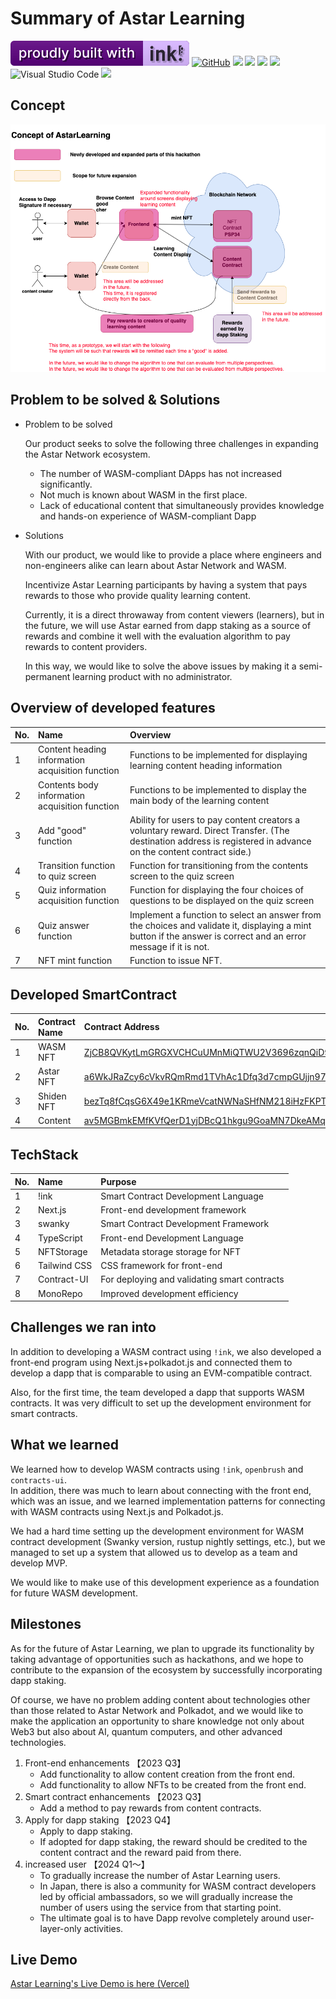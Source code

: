 # Summary of Astar Learning

[![Built with ink!](https://raw.githubusercontent.com/paritytech/ink/master/.images/badge.svg)](https://github.com/paritytech/ink)
[![GitHub](https://img.shields.io/badge/GitHub-100000?style=for-the-badge&logo=github&logoColor=white)](https://img.shields.io/badge/GitHub-100000?style=for-the-badge&logo=github&logoColor=white)
[![](https://img.shields.io/badge/TypeScript-007ACC?style=for-the-badge&logo=typescript&logoColor=white)](https://img.shields.io/badge/TypeScript-007ACC?style=for-the-badge&logo=typescript&logoColor=white)
[![](https://img.shields.io/badge/React-20232A?style=for-the-badge&logo=react&logoColor=61DAFB)](https://img.shields.io/badge/React-20232A?style=for-the-badge&logo=react&logoColor=61DAFB)
[![](https://img.shields.io/badge/Vercel-000000?style=for-the-badge&logo=vercel&logoColor=white)](https://img.shields.io/badge/Vercel-000000?style=for-the-badge&logo=vercel&logoColor=white)
[![](https://img.shields.io/badge/polkadot-E6007A?style=for-the-badge&logo=polkadot&logoColor=000)](https://img.shields.io/badge/polkadot-E6007A?style=for-the-badge&logo=polkadot&logoColor=000)
![Visual Studio Code](https://img.shields.io/badge/Visual%20Studio%20Code-0078d7.svg?style=for-the-badge&logo=visual-studio-code&logoColor=white)
[![](https://img.shields.io/badge/eslint-3A33D1?style=for-the-badge&logo=eslint&logoColor=white)](https://img.shields.io/badge/eslint-3A33D1?style=for-the-badge&logo=eslint&logoColor=white)

## Concept

![](./../imgs/Hackdot_en.drawio.png)

## Problem to be solved & Solutions

- Problem to be solved

  Our product seeks to solve the following three challenges in expanding the Astar Network ecosystem.

  - The number of WASM-compliant DApps has not increased significantly.
  - Not much is known about WASM in the first place.
  - Lack of educational content that simultaneously provides knowledge and hands-on experience of WASM-compliant Dapp

- Solutions

  With our product, we would like to provide a place where engineers and non-engineers alike can learn about Astar Network and WASM.

  Incentivize Astar Learning participants by having a system that pays rewards to those who provide quality learning content.

  Currently, it is a direct throwaway from content viewers (learners), but in the future, we will use Astar earned from dapp staking as a source of rewards and combine it well with the evaluation algorithm to pay rewards to content providers.

  In this way, we would like to solve the above issues by making it a semi-permanent learning product with no administrator.

## Overview of developed features

| No. | Name                                             | Overview                                                                                                                                                        |
| :-- | :----------------------------------------------- | :-------------------------------------------------------------------------------------------------------------------------------------------------------------- |
| 1   | Content heading information acquisition function | Functions to be implemented for displaying learning content heading information                                                                                 |
| 2   | Contents body information acquisition function   | Functions to be implemented to display the main body of the learning content                                                                                    |
| 3   | Add "good" function                              | Ability for users to pay content creators a voluntary reward. Direct Transfer. (The destination address is registered in advance on the content contract side.) |
| 4   | Transition function to quiz screen               | Function for transitioning from the contents screen to the quiz screen                                                                                          |
| 5   | Quiz information acquisition function            | Function for displaying the four choices of questions to be displayed on the quiz screen                                                                        |
| 6   | Quiz answer function                             | Implement a function to select an answer from the choices and validate it, displaying a mint button if the answer is correct and an error message if it is not. |
| 7   | NFT mint function                                | Function to issue NFT.                                                                                                                                          |

## Developed SmartContract

| No. | Contract Name | Contract Address                                                                                                                              | Network |
| :-- | :------------ | :-------------------------------------------------------------------------------------------------------------------------------------------- | :------ |
| 1   | WASM NFT      | [ZjCB8QVKytLmGRGXVCHCuUMnMiQTWU2V3696zqnQiD9kjMg](https://contracts-ui.substrate.io/contract/ZjCB8QVKytLmGRGXVCHCuUMnMiQTWU2V3696zqnQiD9kjMg) | Shibuya |
| 2   | Astar NFT     | [a6WkJRaZcy6cVkvRQmRmd1TVhAc1Dfq3d7cmpGUjjn9736d](https://contracts-ui.substrate.io/contract/a6WkJRaZcy6cVkvRQmRmd1TVhAc1Dfq3d7cmpGUjjn9736d) | Shibuya |
| 3   | Shiden NFT    | [bezTq8fCqsG6X49e1KRmeVcatNWNaSHfNM218iHzFKPTxsk](https://contracts-ui.substrate.io/contract/bezTq8fCqsG6X49e1KRmeVcatNWNaSHfNM218iHzFKPTxsk) | Shibuya |
| 4   | Content       | [av5MGBmkEMfKVfQerD1yjDBcQ1hkgu9GoaMN7DkeAMq4nyP](https://contracts-ui.substrate.io/contract/av5MGBmkEMfKVfQerD1yjDBcQ1hkgu9GoaMN7DkeAMq4nyP) | Shibuya |

## TechStack

| No. | Name         | Purpose                                      |
| :-- | :----------- | :------------------------------------------- |
| 1   | !ink         | Smart Contract Development Language          |
| 2   | Next.js      | Front-end development framework              |
| 3   | swanky       | Smart Contract Development Framework         |
| 4   | TypeScript   | Front-end Development Language               |
| 5   | NFTStorage   | Metadata storage storage for NFT             |
| 6   | Tailwind CSS | CSS framework for front-end                  |
| 7   | Contract-UI  | For deploying and validating smart contracts |
| 8   | MonoRepo     | Improved development efficiency              |

## Challenges we ran into

In addition to developing a WASM contract using `!ink`, we also developed a front-end program using Next.js+polkadot.js and connected them to develop a dapp that is comparable to using an EVM-compatible contract.

Also, for the first time, the team developed a dapp that supports WASM contracts. It was very difficult to set up the development environment for smart contracts.

## What we learned

We learned how to develop WASM contracts using `!ink`, `openbrush` and `contracts-ui`.  
In addition, there was much to learn about connecting with the front end, which was an issue, and we learned implementation patterns for connecting with WASM contracts using Next.js and Polkadot.js.

We had a hard time setting up the development environment for WASM contract development (Swanky version, rustup nightly settings, etc.), but we managed to set up a system that allowed us to develop as a team and develop MVP.

We would like to make use of this development experience as a foundation for future WASM development.

## Milestones

As for the future of Astar Learning, we plan to upgrade its functionality by taking advantage of opportunities such as hackathons, and we hope to contribute to the expansion of the ecosystem by successfully incorporating dapp staking.

Of course, we have no problem adding content about technologies other than those related to Astar Network and Polkadot, and we would like to make the application an opportunity to share knowledge not only about Web3 but also about AI, quantum computers, and other advanced technologies.

1. Front-end enhancements 【2023 Q3】
   - Add functionality to allow content creation from the front end.
   - Add functionality to allow NFTs to be created from the front end.
2. Smart contract enhancements 【2023 Q3】
   - Add a method to pay rewards from content contracts.
3. Apply for dapp staking 【2023 Q4】
   - Apply to dapp staking.
   - If adopted for dapp staking, the reward should be credited to the content contract and the reward paid from there.
4. increased user 【2024 Q1〜】
   - To gradually increase the number of Astar Learning users.
   - In Japan, there is also a community for WASM contract developers led by official ambassadors, so we will gradually increase the number of users using the service from that starting point.
   - The ultimate goal is to have Dapp revolve completely around user-layer-only activities.

## Live Demo

[Astar Learning's Live Demo is here (Vercel)](https://wasm-nft-dapp-llxs.vercel.app/)

